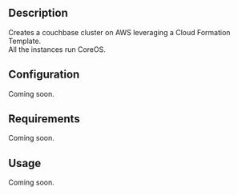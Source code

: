 ## Description  
Creates a couchbase cluster on AWS leveraging a Cloud Formation Template.  
All the instances run CoreOS.  

## Configuration  
Coming soon.  

## Requirements  
Coming soon.  

## Usage  
Coming soon.  

